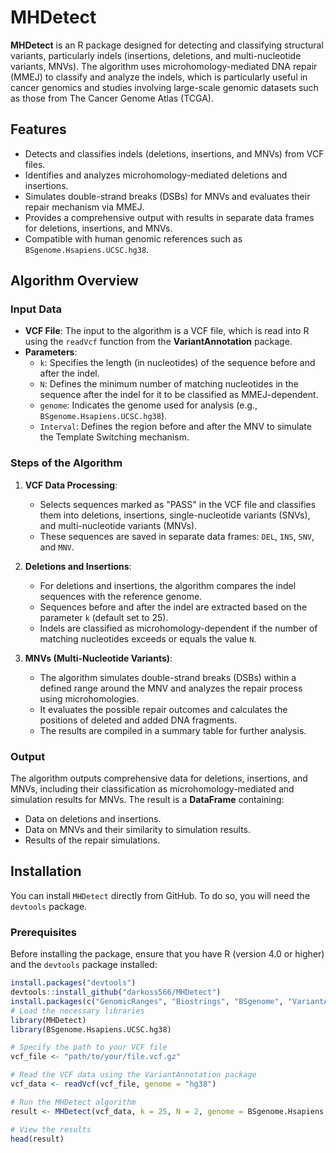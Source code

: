 # MHDetect

**MHDetect** is an R package designed for detecting and classifying structural variants, particularly indels (insertions, deletions, and multi-nucleotide variants, MNVs). The algorithm uses microhomology-mediated DNA repair (MMEJ) to classify and analyze the indels, which is particularly useful in cancer genomics and studies involving large-scale genomic datasets such as those from The Cancer Genome Atlas (TCGA).

## Features

- Detects and classifies indels (deletions, insertions, and MNVs) from VCF files.
- Identifies and analyzes microhomology-mediated deletions and insertions.
- Simulates double-strand breaks (DSBs) for MNVs and evaluates their repair mechanism via MMEJ.
- Provides a comprehensive output with results in separate data frames for deletions, insertions, and MNVs.
- Compatible with human genomic references such as `BSgenome.Hsapiens.UCSC.hg38`.

## Algorithm Overview

### Input Data
- **VCF File**: The input to the algorithm is a VCF file, which is read into R using the `readVcf` function from the **VariantAnnotation** package.
- **Parameters**:
  - `k`: Specifies the length (in nucleotides) of the sequence before and after the indel.
  - `N`: Defines the minimum number of matching nucleotides in the sequence after the indel for it to be classified as MMEJ-dependent.
  - `genome`: Indicates the genome used for analysis (e.g., `BSgenome.Hsapiens.UCSC.hg38`).
  - `Interval`: Defines the region before and after the MNV to simulate the Template Switching mechanism.

### Steps of the Algorithm

1. **VCF Data Processing**: 
   - Selects sequences marked as "PASS" in the VCF file and classifies them into deletions, insertions, single-nucleotide variants (SNVs), and multi-nucleotide variants (MNVs).
   - These sequences are saved in separate data frames: `DEL`, `INS`, `SNV`, and `MNV`.

2. **Deletions and Insertions**:
   - For deletions and insertions, the algorithm compares the indel sequences with the reference genome.
   - Sequences before and after the indel are extracted based on the parameter `k` (default set to 25).
   - Indels are classified as microhomology-dependent if the number of matching nucleotides exceeds or equals the value `N`.

3. **MNVs (Multi-Nucleotide Variants)**:
   - The algorithm simulates double-strand breaks (DSBs) within a defined range around the MNV and analyzes the repair process using microhomologies.
   - It evaluates the possible repair outcomes and calculates the positions of deleted and added DNA fragments.
   - The results are compiled in a summary table for further analysis.

### Output

The algorithm outputs comprehensive data for deletions, insertions, and MNVs, including their classification as microhomology-mediated and simulation results for MNVs. The result is a **DataFrame** containing:
- Data on deletions and insertions.
- Data on MNVs and their similarity to simulation results.
- Results of the repair simulations.

## Installation

You can install `MHDetect` directly from GitHub. To do so, you will need the `devtools` package.

### Prerequisites

Before installing the package, ensure that you have R (version 4.0 or higher) and the `devtools` package installed:

```r
install.packages("devtools")
devtools::install_github("darkoss566/MHDetect")
install.packages(c("GenomicRanges", "Biostrings", "BSgenome", "VariantAnnotation"))
# Load the necessary libraries
library(MHDetect)
library(BSgenome.Hsapiens.UCSC.hg38)

# Specify the path to your VCF file
vcf_file <- "path/to/your/file.vcf.gz"

# Read the VCF data using the VariantAnnotation package
vcf_data <- readVcf(vcf_file, genome = "hg38")

# Run the MHDetect algorithm
result <- MHDetect(vcf_data, k = 25, N = 2, genome = BSgenome.Hsapiens.UCSC.hg38, Interval = 25)

# View the results
head(result)
```

